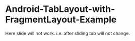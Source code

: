 # Android-TabLayout-with-FragmentLayout-Example
Here slide will not work. i.e. after sliding tab will not change.
